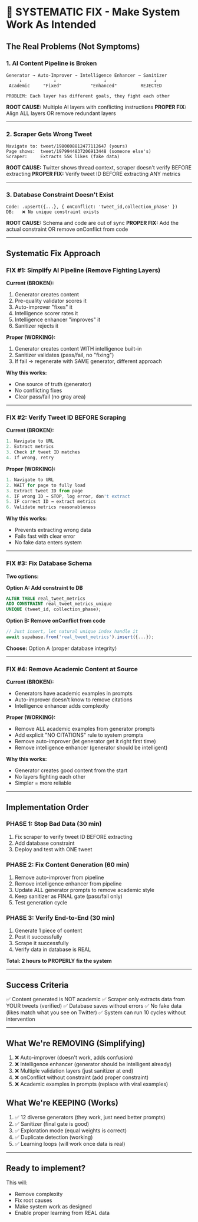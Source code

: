 # 🎯 SYSTEMATIC FIX - Make System Work As Intended

## **The Real Problems (Not Symptoms)**

### **1. AI Content Pipeline is Broken**
```
Generator → Auto-Improver → Intelligence Enhancer → Sanitizer
     ↓            ↓                  ↓                  ↓
 Academic     "Fixed"           "Enhanced"         REJECTED
 
PROBLEM: Each layer has different goals, they fight each other
```

**ROOT CAUSE:** Multiple AI layers with conflicting instructions
**PROPER FIX:** Align ALL layers OR remove redundant layers

---

### **2. Scraper Gets Wrong Tweet**
```
Navigate to: tweet/1980008812477112647 (yours)
Page shows:  tweet/1979944837206913448 (someone else's)
Scraper:     Extracts 55K likes (fake data)
```

**ROOT CAUSE:** Twitter shows thread context, scraper doesn't verify BEFORE extracting
**PROPER FIX:** Verify tweet ID BEFORE extracting ANY metrics

---

### **3. Database Constraint Doesn't Exist**
```
Code: .upsert({...}, { onConflict: 'tweet_id,collection_phase' })
DB:   ❌ No unique constraint exists
```

**ROOT CAUSE:** Schema and code are out of sync
**PROPER FIX:** Add the actual constraint OR remove onConflict from code

---

## **Systematic Fix Approach**

### **FIX #1: Simplify AI Pipeline (Remove Fighting Layers)**

**Current (BROKEN):**
1. Generator creates content
2. Pre-quality validator scores it
3. Auto-improver "fixes" it
4. Intelligence scorer rates it
5. Intelligence enhancer "improves" it
6. Sanitizer rejects it

**Proper (WORKING):**
1. Generator creates content WITH intelligence built-in
2. Sanitizer validates (pass/fail, no "fixing")
3. If fail → regenerate with SAME generator, different approach

**Why this works:**
- One source of truth (generator)
- No conflicting fixes
- Clear pass/fail (no gray area)

---

### **FIX #2: Verify Tweet ID BEFORE Scraping**

**Current (BROKEN):**
```typescript
1. Navigate to URL
2. Extract metrics
3. Check if tweet ID matches
4. If wrong, retry
```

**Proper (WORKING):**
```typescript
1. Navigate to URL
2. WAIT for page to fully load
3. Extract tweet ID from page
4. IF wrong ID → STOP, log error, don't extract
5. IF correct ID → extract metrics
6. Validate metrics reasonableness
```

**Why this works:**
- Prevents extracting wrong data
- Fails fast with clear error
- No fake data enters system

---

### **FIX #3: Fix Database Schema**

**Two options:**

**Option A: Add constraint to DB**
```sql
ALTER TABLE real_tweet_metrics 
ADD CONSTRAINT real_tweet_metrics_unique 
UNIQUE (tweet_id, collection_phase);
```

**Option B: Remove onConflict from code**
```typescript
// Just insert, let natural unique index handle it
await supabase.from('real_tweet_metrics').insert({...});
```

**Choose:** Option A (proper database integrity)

---

### **FIX #4: Remove Academic Content at Source**

**Current (BROKEN):**
- Generators have academic examples in prompts
- Auto-improver doesn't know to remove citations
- Intelligence enhancer adds complexity

**Proper (WORKING):**
- Remove ALL academic examples from generator prompts
- Add explicit "NO CITATIONS" rule to system prompts
- Remove auto-improver (let generator get it right first time)
- Remove intelligence enhancer (generator should be intelligent)

**Why this works:**
- Generator creates good content from the start
- No layers fighting each other
- Simpler = more reliable

---

## **Implementation Order**

### **PHASE 1: Stop Bad Data (30 min)**
1. Fix scraper to verify tweet ID BEFORE extracting
2. Add database constraint
3. Deploy and test with ONE tweet

### **PHASE 2: Fix Content Generation (60 min)**
1. Remove auto-improver from pipeline
2. Remove intelligence enhancer from pipeline
3. Update ALL generator prompts to remove academic style
4. Keep sanitizer as FINAL gate (pass/fail only)
5. Test generation cycle

### **PHASE 3: Verify End-to-End (30 min)**
1. Generate 1 piece of content
2. Post it successfully
3. Scrape it successfully
4. Verify data in database is REAL

**Total: 2 hours to PROPERLY fix the system**

---

## **Success Criteria**

✅ Content generated is NOT academic
✅ Scraper only extracts data from YOUR tweets (verified)
✅ Database saves without errors
✅ No fake data (likes match what you see on Twitter)
✅ System can run 10 cycles without intervention

---

## **What We're REMOVING (Simplifying)**

1. ❌ Auto-improver (doesn't work, adds confusion)
2. ❌ Intelligence enhancer (generator should be intelligent already)
3. ❌ Multiple validation layers (just sanitizer at end)
4. ❌ onConflict without constraint (add proper constraint)
5. ❌ Academic examples in prompts (replace with viral examples)

## **What We're KEEPING (Works)**

1. ✅ 12 diverse generators (they work, just need better prompts)
2. ✅ Sanitizer (final gate is good)
3. ✅ Exploration mode (equal weights is correct)
4. ✅ Duplicate detection (working)
5. ✅ Learning loops (will work once data is real)

---

## **Ready to implement?**

This will:
- Remove complexity
- Fix root causes
- Make system work as designed
- Enable proper learning from REAL data

